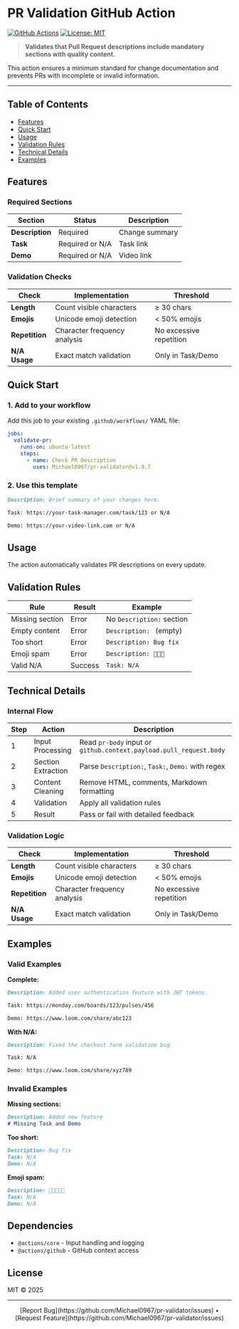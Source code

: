 # PR Validation GitHub Action

[![GitHub Actions](https://img.shields.io/badge/GitHub-Actions-blue?logo=github-actions&logoColor=white)](https://github.com/features/actions)
[![License: MIT](https://img.shields.io/badge/License-MIT-yellow.svg)](https://opensource.org/licenses/MIT)

> **Validates that Pull Request descriptions include mandatory sections with quality content.**

This action ensures a minimum standard for change documentation and prevents PRs with incomplete or invalid information.

---

## Table of Contents

- [Features](#features)
- [Quick Start](#quick-start)
- [Usage](#usage)
- [Validation Rules](#validation-rules)
- [Technical Details](#technical-details)
- [Examples](#examples)

## Features

### Required Sections

| Section | Status | Description |
|---------|--------|-------------|
| **Description** | Required | Change summary |
| **Task** | Required or N/A | Task link |
| **Demo** | Required or N/A | Video link |

### Validation Checks

| Check | Implementation | Threshold |
|-------|---------------|-----------|
| **Length** | Count visible characters | ≥ 30 chars |
| **Emojis** | Unicode emoji detection | < 50% emojis |
| **Repetition** | Character frequency analysis | No excessive repetition |
| **N/A Usage** | Exact match validation | Only in Task/Demo |

## Quick Start

### 1. Add to your workflow

Add this job to your existing `.github/workflows/` YAML file:

```yaml
jobs:
  validate-pr:
    runs-on: ubuntu-latest
    steps:
      - name: Check PR Description
        uses: Michael0967/pr-validator@v1.0.7
```

### 2. Use this template

```markdown
Description: Brief summary of your changes here.

Task: https://your-task-manager.com/task/123 or N/A

Demo: https://your-video-link.com or N/A
```

## Usage

The action automatically validates PR descriptions on every update.

## Validation Rules

| Rule | Result | Example |
|------|--------|---------|
| Missing section | Error | No `Description:` section |
| Empty content | Error | `Description: ` (empty) |
| Too short | Error | `Description: Bug fix` |
| Emoji spam | Error | `Description: 🐛✨🎉` |
| Valid N/A | Success | `Task: N/A` |

## Technical Details

### Internal Flow

| Step | Action | Description |
|------|--------|-------------|
| 1 | Input Processing | Read `pr-body` input or `github.context.payload.pull_request.body` |
| 2 | Section Extraction | Parse `Description:`, `Task:`, `Demo:` with regex |
| 3 | Content Cleaning | Remove HTML, comments, Markdown formatting |
| 4 | Validation | Apply all validation rules |
| 5 | Result | Pass or fail with detailed feedback |

### Validation Logic

| Check | Implementation | Threshold |
|-------|---------------|-----------|
| **Length** | Count visible characters | ≥ 30 chars |
| **Emojis** | Unicode emoji detection | < 50% emojis |
| **Repetition** | Character frequency analysis | No excessive repetition |
| **N/A Usage** | Exact match validation | Only in Task/Demo |

## Examples

### Valid Examples

**Complete:**
```markdown
Description: Added user authentication feature with JWT tokens.

Task: https://monday.com/boards/123/pulses/456

Demo: https://www.loom.com/share/abc123
```

**With N/A:**
```markdown
Description: Fixed the checkout form validation bug.

Task: N/A

Demo: https://www.loom.com/share/xyz789
```

### Invalid Examples

**Missing sections:**
```markdown
Description: Added new feature
# Missing Task and Demo
```

**Too short:**
```markdown
Description: Bug fix
Task: N/A
Demo: N/A
```

**Emoji spam:**
```markdown
Description: 🐛✨🎉🔥💯
Task: N/A
Demo: N/A
```

## Dependencies

- `@actions/core` - Input handling and logging
- `@actions/github` - GitHub context access

## License

MIT © 2025

---

<div align="center">
[Report Bug](https://github.com/Michael0967/pr-validator/issues) • [Request Feature](https://github.com/Michael0967/pr-validator/issues)

</div> 